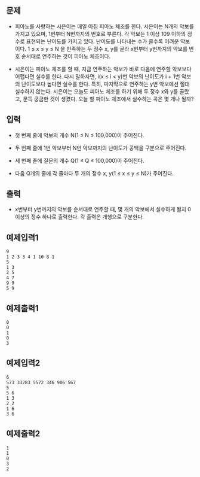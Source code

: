 ## 문제
- 피아노를 사랑하는 시은이는 매일 아침 피아노 체조를 한다. 시은이는 N개의 악보를 가지고 있으며, 1번부터 N번까지의 번호로 부른다. 각 악보는 1 이상 109 이하의 정수로 표현되는 난이도를 가지고 있다. 난이도를 나타내는 수가 클수록 어려운 악보이다. 1 ≤ x ≤ y ≤ N 을 만족하는 두 정수 x, y를 골라 x번부터 y번까지의 악보를 번호 순서대로 연주하는 것이 피아노 체조이다.

- 시은이는 피아노 체조를 할 때, 지금 연주하는 악보가 바로 다음에 연주할 악보보다 어렵다면 실수를 한다. 다시 말하자면, i(x ≤ i < y)번 악보의 난이도가 i + 1번 악보의 난이도보다 높다면 실수를 한다. 특히, 마지막으로 연주하는 y번 악보에선 절대 실수하지 않는다. 시은이는 오늘도 피아노 체조를 하기 위해 두 정수 x와 y를 골랐고, 문득 궁금한 것이 생겼다. 오늘 할 피아노 체조에서 실수하는 곡은 몇 개나 될까?

## 입력
- 첫 번째 줄에 악보의 개수 N(1 ≤ N ≤ 100,000)이 주어진다.

- 두 번째 줄에 1번 악보부터 N번 악보까지의 난이도가 공백을 구분으로 주어진다.

- 세 번째 줄에 질문의 개수 Q(1 ≤ Q ≤ 100,000)이 주어진다.

- 다음 Q개의 줄에 각 줄마다 두 개의 정수 x, y(1 ≤ x ≤ y ≤ N)가 주어진다.

## 출력
- x번부터 y번까지의 악보를 순서대로 연주할 때, 몇 개의 악보에서 실수하게 될지 0 이상의 정수 하나로 출력한다. 각 출력은 개행으로 구분한다.

## 예제입력1
```
9
1 2 3 3 4 1 10 8 1
5
1 3
2 5
4 7
9 9
5 9
```
## 예제출력1
```
0
0
1
0
3
```
## 예제입력2
```
6
573 33283 5572 346 906 567
5
5 6
1 3
2 2
1 6
3 6
```
## 예제출력2
```
1
1
0
3
2
```